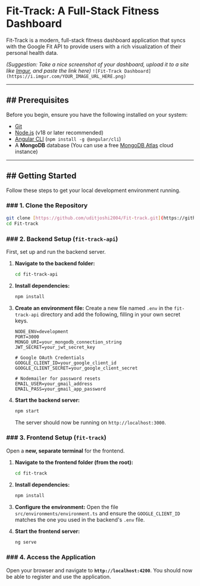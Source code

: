# Fit-Track: A Full-Stack Fitness Dashboard

Fit-Track is a modern, full-stack fitness dashboard application that syncs with the Google Fit API to provide users with a rich visualization of their personal health data.

*(Suggestion: Take a nice screenshot of your dashboard, upload it to a site like [Imgur](https://imgur.com/upload), and paste the link here)*
`![Fit-Track Dashboard](https://i.imgur.com/YOUR_IMAGE_URL_HERE.png)`

---
## ## Prerequisites

Before you begin, ensure you have the following installed on your system:
* [Git](https://git-scm.com/)
* [Node.js](https://nodejs.org/) (v18 or later recommended)
* [Angular CLI](https://angular.io/cli) (`npm install -g @angular/cli`)
* A **MongoDB** database (You can use a free [MongoDB Atlas](https://www.mongodb.com/cloud/atlas) cloud instance)

---
## ## Getting Started

Follow these steps to get your local development environment running.

### ### 1. Clone the Repository
```bash
git clone [https://github.com/uditjoshi2004/Fit-track.git](https://github.com/uditjoshi2004/Fit-track.git)
cd Fit-track
```

### ### 2. Backend Setup (`fit-track-api`)

First, set up and run the backend server.

1.  **Navigate to the backend folder:**
    ```bash
    cd fit-track-api
    ```

2.  **Install dependencies:**
    ```bash
    npm install
    ```

3.  **Create an environment file:** Create a new file named `.env` in the `fit-track-api` directory and add the following, filling in your own secret keys.

    ```
    NODE_ENV=development
    PORT=3000
    MONGO_URI=your_mongodb_connection_string
    JWT_SECRET=your_jwt_secret_key

    # Google OAuth Credentials
    GOOGLE_CLIENT_ID=your_google_client_id
    GOOGLE_CLIENT_SECRET=your_google_client_secret

    # Nodemailer for password resets
    EMAIL_USER=your_gmail_address
    EMAIL_PASS=your_gmail_app_password
    ```

4.  **Start the backend server:**
    ```bash
    npm start
    ```
    The server should now be running on `http://localhost:3000`.

### ### 3. Frontend Setup (`fit-track`)

Open a **new, separate terminal** for the frontend.

1.  **Navigate to the frontend folder (from the root):**
    ```bash
    cd fit-track
    ```

2.  **Install dependencies:**
    ```bash
    npm install
    ```

3.  **Configure the environment:** Open the file `src/environments/environment.ts` and ensure the `GOOGLE_CLIENT_ID` matches the one you used in the backend's `.env` file.

4.  **Start the frontend server:**
    ```bash
    ng serve
    ```

### ### 4. Access the Application
Open your browser and navigate to **`http://localhost:4200`**. You should now be able to register and use the application.
